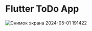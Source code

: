 # Flutter ToDo App

![Снимок экрана 2024-05-01 191422](https://github.com/muhammedzhann/ToDo_App/assets/130776901/45191342-506d-4a51-8451-346206ba09c5)

